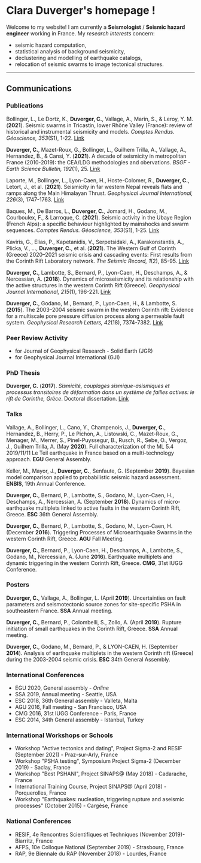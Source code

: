 # Clara Duverger's homepage !

Welcome to my website! I am currently a **Seismologist** / **Seismic hazard engineer** working in France.
My *research interests* concern:

- seismic hazard computation,
- statistical analysis of background seismicity,
- declustering and modelling of earthquake catalogs,
- relocation of seismic swarms to image tectonical structures.

---

## Communications

### Publications

Bollinger, L., Le Dortz, K., **Duverger, C.**, Vallage, A., Marin, S., & Leroy, Y. M. (**2021**). Seismic swarms in Tricastin, lower Rhône Valley (France): review of historical and instrumental seismicity and models. *Comptes Rendus. Géoscience, 353*(S1), 1-22. [Link](https://comptes-rendus.academie-sciences.fr/geoscience/item/CRGEOS_2021__353_S1_A22_0/)

**Duverger, C.**, Mazet-Roux, G., Bollinger, L., Guilhem Trilla, A., Vallage, A., Hernandez, B., & Cansi, Y. (**2021**). A decade of seismicity in metropolitan France (2010-2019): the CEA/LDG methodologies and obervations. *BSGF - Earth Science Bulletin, 192*(1), 25. [Link](https://pubs.geoscienceworld.org/sgf/bsgf/article/192/1/25/596562/A-decade-of-seismicity-in-metropolitan-France-2010)

Laporte, M., Bollinger, L., Lyon-Caen, H., Hoste-Colomer, R., **Duverger, C.**, Letort, J., et al. (**2021**). Seismicity in far western Nepal reveals flats and ramps along the Main Himalayan Thrust. *Geophysical Journal International, 226*(3), 1747-1763. [Link](https://academic.oup.com/gji/article-abstract/226/3/1747/6240174?)

Baques, M., De Barros, L., **Duverger, C.**, Jomard, H., Godano, M., Courboulex, F., & Larroque, C. (**2021**). Seismic activity in the Ubaye Region (French Alps): a specific behaviour highlighted by mainshocks and swarm sequences. *Comptes Rendus. Géoscience, 353*(S1), 1-25. [Link](https://comptes-rendus.academie-sciences.fr/geoscience/item/CRGEOS_2021__353_S1_A11_0/)

Kaviris, G., Elias, P., Kapetanidis, V., Serpetsidaki, A., Karakonstantis, A., Plicka, V., ..., **Duverger, C.**, et al. (**2021**). The Western Gulf of Corinth (Greece) 2020–2021 seismic crisis and cascading events: First results from the Corinth Rift Laboratory network. *The Seismic Record, 1*(2), 85-95. [Link](https://pubs.geoscienceworld.org/ssa/tsr/article/1/2/85/606211/The-Western-Gulf-of-Corinth-Greece-2020-2021)

**Duverger, C.**, Lambotte, S., Bernard, P., Lyon-Caen, H., Deschamps, A., & Nercessian, A. (**2018**). Dynamics of microseismicity and its relationship with the active structures in the western Corinth Rift (Greece). *Geophysical Journal International, 215*(1), 196-221. [Link](https://academic.oup.com/gji/article-abstract/215/1/196/5046732)

**Duverger, C.**, Godano, M., Bernard, P., Lyon‐Caen, H., & Lambotte, S. (**2015**). The 2003–2004 seismic swarm in the western Corinth rift: Evidence for a multiscale pore pressure diffusion process along a permeable fault system. *Geophysical Research Letters, 42*(18), 7374-7382. [Link](https://agupubs.onlinelibrary.wiley.com/doi/full/10.1002/2015GL065298)


### Peer Review Activity
- for Journal of Geophysical Research - Solid Earth (JGR)
- for Geophysical Journal International (GJI)

### PhD Thesis

**Duverger, C.** (**2017**). *Sismicité, couplages sismique-asismiques et processus transitoires de déformation dans un système de failles actives: le rift de Corinthe, Grèce*. Doctoral dissertation. [Link](https://hal.inria.fr/tel-02151611/)


### Talks

Vallage, A., Bollinger, L., Cano, Y., Champenois, J., **Duverger, C.**, Hernandez, B., Herry, P., Le Pichon, A., Listowski, C., Mazet-Roux, G., Menager, M., Merrer, S., Pinel-Puyssegur, B., Rusch, R., Sebe, O., Vergoz, J., Guilhem Trilla, A. (May **2020**). Full characterization of the ML 5.4 2019/11/11 Le Teil earthquake in France based on a multi-technology approach. **EGU** General Assembly.

Keller, M., Mayor, J., **Duverger, C.**, Senfaute, G. (September **2019**). Bayesian model comparison applied to probabilistic seismic hazard assessment. **ENBIS**, 19th Annual Conference.

**Duverger, C.**, Bernard, P., Lambotte, S., Godano, M., Lyon-Caen, H., Deschamps, A., Nercessian, A. (September **2018**). Dynamics of micro-earthquake multiplets linked to active faults in the western Corinth Rift, Greece. **ESC** 36th General Assembly.

**Duverger, C.**, Bernard, P., Lambotte, S., Godano, M., Lyon-Caen, H. (December **2016**). Triggering Processes of Microearthquake Swarms in the western Corinth Rift, Greece. **AGU** Fall Meeting.

**Duverger, C.**, Bernard, P., Lyon-Caen, H., Deschamps, A., Lambotte, S., Godano, M., Nercessian, A. (June **2016**). Earthquake multiplets and dynamic triggering in the western Corinth Rift, Greece. **CMG**, 31st IUGG Conference.

### Posters

**Duverger, C.**, Vallage, A., Bollinger, L. (April **2019**). Uncertainties on fault parameters and seismotectonic source zones for site-specific PSHA in southeastern France. **SSA** Annual meeting.

**Duverger, C.**, Bernard, P., Colombelli, S., Zollo, A. (April **2019**). Rupture initiation of small earthquakes in the Corinth Rift, Greece. **SSA** Annual meeting.

**Duverger, C.**, Godano, M., Bernard, P., & LYON-CAEN, H. (September **2014**). Analysis of earthquake multiplets in the western Corinth rift (Greece) during the 2003-2004 seismic crisis. **ESC** 34th General Assembly.

### International Conferences

- EGU 2020, General assembly - *Online*
- SSA 2019, Annual meeting - Seattle, USA
- ESC 2018, 36th General assembly - Valleta, Malta
- AGU 2016, Fall meeting - San Francisco, USA
- CMG 2016, 31st IUGG Conference - Paris, France
- ESC 2014, 34th General assembly - Istanbul, Turkey

### International Workshops or Schools

- Workshop "Active tectonics and dating", Project Sigma-2 and RESIF (September 2021) - Praz-sur-Arly, France
- Workshop "PSHA testing", Symposium Project Sigma-2 (December 2019) - Saclay, France
- Workshop "Best PSHANI", Project SINAPS@ (May 2018) - Cadarache, France
- International Training Course, Project SINAPS@ (April 2018) - Porquerolles, France
- Workshop "Earthquakes: nucleation, triggering rupture and aseismic processes" (October 2015) - Cargèse, France

### National Conferences

- RESIF, 4e Rencontres Scientifiques et Techniques (November 2019)- Biarritz, France
- AFPS, 10e Colloque National (September 2019) - Strasbourg, France
- RAP, 9e Biennale du RAP (November 2018) - Lourdes, France
